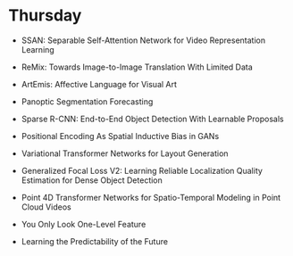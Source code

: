 # Thursday

* SSAN: Separable Self-Attention Network for Video Representation Learning

* ReMix: Towards Image-to-Image Translation With Limited Data

* ArtEmis: Affective Language for Visual Art

* Panoptic Segmentation Forecasting

* Sparse R-CNN: End-to-End Object Detection With Learnable Proposals

* Positional Encoding As Spatial Inductive Bias in GANs

* Variational Transformer Networks for Layout Generation

* Generalized Focal Loss V2: Learning Reliable Localization Quality Estimation for Dense Object Detection

* Point 4D Transformer Networks for Spatio-Temporal Modeling in Point Cloud Videos

* You Only Look One-Level Feature

* Learning the Predictability of the Future

